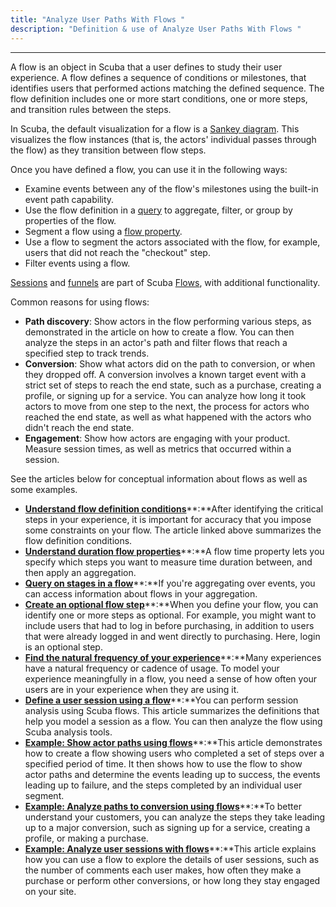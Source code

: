 ```yaml
---
title: "Analyze User Paths With Flows "
description: "Definition & use of Analyze User Paths With Flows "
---
```


---

A flow is an object in Scuba that a user defines to study their user experience. A flow defines a sequence of conditions or milestones, that identifies users that performed actions matching the defined sequence. The flow definition includes one or more start conditions, one or more steps, and transition rules between the steps.

In Scuba, the default visualization for a flow is a [Sankey diagram](/measure_iq/glossary/sankey-view-diagram). This visualizes the flow instances (that is, the actors' individual passes through the flow) as they transition between flow steps.

Once you have defined a flow, you can use it in the following ways:

- Examine events between any of the flow's milestones using the built-in event path capability.
- Use the flow definition in a [query](/measure_iq/glossary/query) to aggregate, filter, or group by properties of the flow.
- Segment a flow using a [flow property](/measure_iq/glossary/flow-property).
- Use a flow to segment the actors associated with the flow, for example, users that did not reach the "checkout" step.
- Filter events using a flow.

[Sessions](/measure_iq/glossary/session) and [funnels](/measure_iq/glossary/funnel) are part of Scuba [Flows](/measure_iq/glossary/flow), with additional functionality.

Common reasons for using flows:

- **Path discovery**: Show actors in the flow performing various steps, as demonstrated in the article on how to create a flow. You can then analyze the steps in an actor's path and filter flows that reach a specified step to track trends.
- **Conversion**: Show what actors did on the path to conversion, or when they dropped off. A conversion involves a known target event with a strict set of steps to reach the end state, such as a purchase, creating a profile, or signing up for a service. You can analyze how long it took actors to move from one step to the next, the process for actors who reached the end state, as well as what happened with the actors who didn't reach the end state.
- **Engagement**: Show how actors are engaging with your product. Measure session times, as well as metrics that occurred within a session.

See the articles below for conceptual information about flows as well as some examples.

- [**Understand flow definition conditions**](./understand-flow-definition-conditions)**:**After identifying the critical steps in your experience, it is important for accuracy that you impose some constraints on your flow. The article linked above summarizes the flow definition conditions.
- [**Understand duration flow properties**](./understand-duration-flow-properties)**:**A flow time property lets you specify which steps you want to measure time duration between, and then apply an aggregation.
- [**Query on stages in a flow**](./query-on-stages-in-a-flow)**:**If you're aggregating over events, you can access information about flows in your aggregation.
- [**Create an optional flow step**](./create-an-optional-flow-step)**:**When you define your flow, you can identify one or more steps as optional. For example, you might want to include users that had to log in before purchasing, in addition to users that were already logged in and went directly to purchasing. Here, login is an optional step.
- [**Find the natural frequency of your experience**](./find-a-natural-frequency-of-your-experience)**:**Many experiences have a natural frequency or cadence of usage. To model your experience meaningfully in a flow, you need a sense of how often your users are in your experience when they are using it.
- [**Define a user session using a flow**](./define-a-user-session-using-a-flow)**:**You can perform session analysis using Scuba flows. This article summarizes the definitions that help you model a session as a flow. You can then analyze the flow using Scuba analysis tools.
- [**Example: Show actor paths using flows**](./example-show-actor-paths-using-flows)**:**This article demonstrates how to create a flow showing users who completed a set of steps over a specified period of time. It then shows how to use the flow to show actor paths and determine the events leading up to success, the events leading up to failure, and the steps completed by an individual user segment.
- [**Example: Analyze paths to conversion using flows**](./example-analyze-paths-to-conversion-using-flows)**:**To better understand your customers, you can analyze the steps they take leading up to a major conversion, such as signing up for a service, creating a profile, or making a purchase.
- [**Example: Analyze user sessions with flows**](./example-analyze-user-sessions-with-flows)**:**This article explains how you can use a flow to explore the details of user sessions, such as the number of comments each user makes, how often they make a purchase or perform other conversions, or how long they stay engaged on your site.
